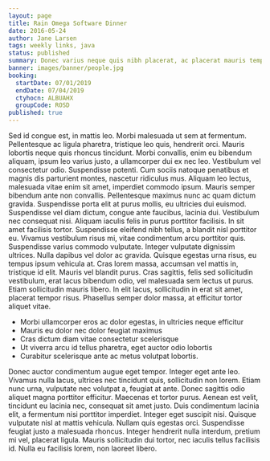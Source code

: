 ```yaml
---
layout: page
title: Rain Omega Software Dinner
date: 2016-05-24
author: Jane Larsen
tags: weekly links, java
status: published
summary: Donec varius neque quis nibh placerat, ac placerat mauris tempus.
banner: images/banner/people.jpg
booking:
  startDate: 07/01/2019
  endDate: 07/04/2019
  ctyhocn: ALBUAHX
  groupCode: ROSD
published: true
---
```

Sed id congue est, in mattis leo. Morbi malesuada ut sem at fermentum. Pellentesque ac ligula pharetra, tristique leo quis, hendrerit orci. Mauris lobortis neque quis rhoncus tincidunt. Morbi convallis, enim eu bibendum aliquam, ipsum leo varius justo, a ullamcorper dui ex nec leo. Vestibulum vel consectetur odio. Suspendisse potenti. Cum sociis natoque penatibus et magnis dis parturient montes, nascetur ridiculus mus. Aliquam leo lectus, malesuada vitae enim sit amet, imperdiet commodo ipsum. Mauris semper bibendum ante non convallis. Pellentesque maximus nunc ac quam dictum gravida. Suspendisse porta elit at purus mollis, eu ultricies dui euismod. Suspendisse vel diam dictum, congue ante faucibus, lacinia dui. Vestibulum nec consequat nisi.
Aliquam iaculis felis in purus porttitor facilisis. In sit amet facilisis tortor. Suspendisse eleifend nibh tellus, a blandit nisl porttitor eu. Vivamus vestibulum risus mi, vitae condimentum arcu porttitor quis. Suspendisse varius commodo vulputate. Integer vulputate dignissim ultrices. Nulla dapibus vel dolor ac gravida. Quisque egestas urna risus, eu tempus ipsum vehicula at. Cras lorem massa, accumsan vel mattis in, tristique id elit. Mauris vel blandit purus. Cras sagittis, felis sed sollicitudin vestibulum, erat lacus bibendum odio, vel malesuada sem lectus ut purus. Etiam sollicitudin mauris libero. In elit lacus, sollicitudin in erat sit amet, placerat tempor risus. Phasellus semper dolor massa, at efficitur tortor aliquet vitae.

* Morbi ullamcorper eros ac dolor egestas, in ultricies neque efficitur
* Mauris eu dolor nec dolor feugiat maximus
* Cras dictum diam vitae consectetur scelerisque
* Ut viverra arcu id tellus pharetra, eget auctor odio lobortis
* Curabitur scelerisque ante ac metus volutpat lobortis.

Donec auctor condimentum augue eget tempor. Integer eget ante leo. Vivamus nulla lacus, ultrices nec tincidunt quis, sollicitudin non lorem. Etiam nunc urna, vulputate nec volutpat a, feugiat at ante. Donec sagittis odio aliquet magna porttitor efficitur. Maecenas et tortor purus. Aenean est velit, tincidunt eu lacinia nec, consequat sit amet justo. Duis condimentum lacinia elit, a fermentum nisi porttitor imperdiet. Integer eget suscipit nisi. Quisque vulputate nisl at mattis vehicula. Nullam quis egestas orci. Suspendisse feugiat justo a malesuada rhoncus. Integer hendrerit nulla interdum, pretium mi vel, placerat ligula. Mauris sollicitudin dui tortor, nec iaculis tellus facilisis id. Nulla eu facilisis lorem, non laoreet libero.
